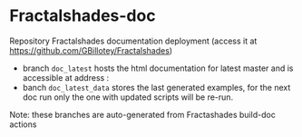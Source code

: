 # Fractalshades-doc

Repository Fractalshades documentation deployment (access it at https://github.com/GBillotey/Fractalshades)

  - branch `doc_latest` hosts the html documentation for latest master and is accessible at address :
  - banch `doc_latest_data` stores the last generated examples, for the next doc run only the one with updated scripts will be re-run.

Note: these branches are auto-generated from Fractashades build-doc actions
